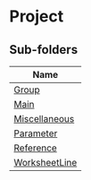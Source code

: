 
# Project


## Sub-folders

|Name|
|---|
|[Group](Group/README.md)|
|[Main](Main/README.md)|
|[Miscellaneous](Miscellaneous/README.md)|
|[Parameter](Parameter/README.md)|
|[Reference](Reference/README.md)|
|[WorksheetLine](WorksheetLine/README.md)|



